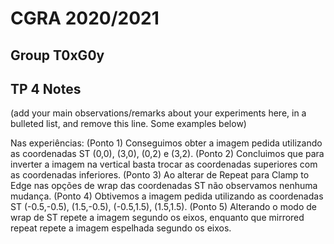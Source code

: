 # CGRA 2020/2021

## Group T0xG0y

## TP 4 Notes

(add your main observations/remarks about your experiments here, in a bulleted list, and remove this line. Some examples below)

Nas experiências: (Ponto 1) Conseguimos obter a imagem pedida utilizando as coordenadas ST (0,0), (3,0), (0,2) e (3,2). (Ponto 2) Concluimos que para inverter a imagem na vertical basta trocar as coordenadas superiores com as coordenadas inferiores. (Ponto 3) Ao alterar de Repeat para Clamp to Edge nas opções de wrap das coordenadas ST não observamos nenhuma mudança. (Ponto 4) Obtivemos a imagem pedida utilizando as coordenadas ST (-0.5,-0.5), (1.5,-0.5), (-0.5,1.5), (1.5,1.5). (Ponto 5) Alterando o modo de wrap de ST repete a imagem segundo os eixos, enquanto que mirrored repeat repete a imagem espelhada segundo os eixos.